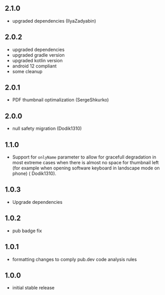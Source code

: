 ## 2.1.0
* upgraded dependencies (IlyaZadyabin)

## 2.0.2
* upgraded dependencies
* upgraded gradle version
* upgraded kotlin version
* android 12 compliant
* some cleanup

## 2.0.1
* PDF thumbnail optimalization (SergeShkurko)

## 2.0.0
* null safety migration (Dodik1310)

## 1.1.0

* Support for ```onlyName``` parameter to allow for gracefull degradation in most extreme cases when there is almost no space for thumbnail left (for example when opening software keyboard in landscape mode on phone) (
  Dodik1310).

## 1.0.3

* Upgrade dependencies

## 1.0.2

* pub badge fix

## 1.0.1

* formatting changes to comply pub.dev code analysis rules

## 1.0.0

* initial stable release